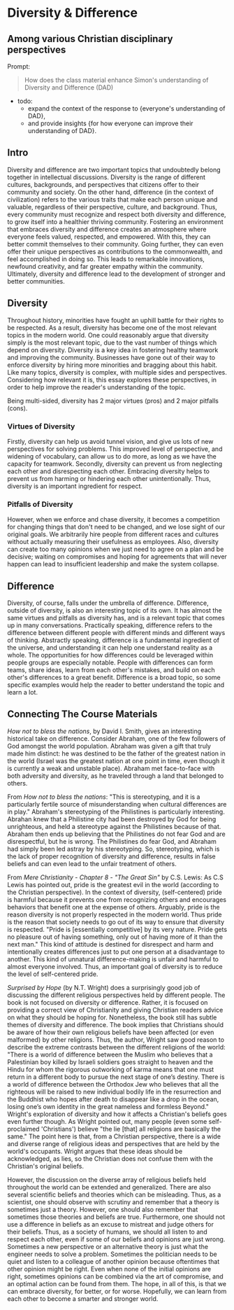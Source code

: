 
# Diversity & Difference
## Among various Christian disciplinary perspectives

Prompt:
> How does the class material enhance Simon's understanding of Diversity and Difference (DAD)
* todo:
  * expand the context of the response to {everyone's understanding of DAD},
  * and provide insights {for how everyone can improve their understanding of DAD}.


## Intro
Diversity and difference are two important topics that undoubtedly belong together in intellectual discussions. Diversity is the range of different cultures, backgrounds, and perspectives that citizens offer to their community and society. On the other hand, difference (in the context of civilization) refers to the various traits that make each person unique and valuable, regardless of their perspective, culture, and background. Thus, every community must recognize and respect both diversity and difference, to grow itself into a healthier thriving community. Fostering an environment that embraces diversity and difference creates an atmosphere where everyone feels valued, respected, and empowered. With this, they can better commit themselves to their community. Going further, they can even offer their unique perspectives as contributions to the commonwealth, and feel accomplished in doing so. This leads to remarkable innovations, newfound creativity, and far greater empathy within the community. Ultimately, diversity and difference lead to the development of stronger and better communities.


## Diversity
Throughout history, minorities have fought an uphill battle for their rights to be respected. As a result, diversity has become one of the most relevant topics in the modern world. One could reasonably argue that diversity simply is the most relevant topic, due to the vast number of things which depend on diversity. Diversity is a key idea in fostering healthy teamwork and improving the community. Businesses have gone out of their way to enforce diversity by hiring more minorities and bragging about this habit. Like many topics, diversity is complex, with multiple sides and perspectives. Considering how relevant it is, this essay explores these perspectives, in order to help improve the reader's understanding of the topic.

Being multi-sided, diversity has 2 major virtues (pros) and 2 major pitfalls (cons).

### Virtues of Diversity
Firstly, diversity can help us avoid tunnel vision, and give us lots of new perspectives for solving problems. This improved level of perspective, and widening of vocabulary, can allow us to do more, as long as we have the capacity for teamwork. Secondly, diversity can prevent us from neglecting each other and disrespecting each other. Embracing diversity helps to prevent us from harming or hindering each other unintentionally. Thus, diversity is an important ingredient for respect.

### Pitfalls of Diversity
However, when we enforce and chase diversity, it becomes a competition for changing things that don't need to be changed, and we lose sight of our original goals. We arbitrarily hire people from different races and cultures without actually measuring their usefulness as employees. Also, diversity can create too many opinions when we just need to agree on a plan and be decisive; waiting on compromises and hoping for agreements that will never happen can lead to insufficient leadership and make the system collapse.

## Difference
Diversity, of course, falls under the umbrella of difference. Difference, outside of diversity, is also an interesting topic of its own. It has almost the same virtues and pitfalls as diversity has, and is a relevant topic that comes up in many conversations. Practically speaking, difference refers to the difference between different people with different minds and different ways of thinking. Abstractly speaking, difference is a fundamental ingredient of the universe, and understanding it can help one understand reality as a whole. The opportunities for how differences could be leveraged within people groups are especially notable. People with differences can form teams, share ideas, learn from each other's mistakes, and build on each other's differences to a great benefit. Difference is a broad topic, so some specific examples would help the reader to better understand the topic and learn a lot.

## Connecting The Course Materials

*How not to bless the nations*, by David I. Smith, gives an interesting historical take on difference. Consider Abraham, one of the few followers of God amongst the world population. Abraham was given a gift that truly made him distinct: he was destined to be the father of the greatest nation in the world (Israel was the greatest nation at one point in time, even though it is currently a weak and unstable place). Abraham met face-to-face with both adversity and diversity, as he traveled through a land that belonged to others.

From *How not to bless the nations*:
  "This is stereotyping, and it is a particularly fertile source of misunderstanding when cultural differences are in play." Abraham's stereotyping of the Philistines is particularly interesting. Abrahan knew that a Philistine city had been destroyed by God for being unrighteous, and held a stereotype against the Philistines because of that. Abraham then ends up believing that the Philistines do not fear God and are disrespectful, but he is wrong. The Philistines do fear God, and Abraham had simply been led astray by his stereotyping. So, stereotyping, which is the lack of proper recognition of diversity and difference, results in false beliefs and can even lead to the unfair treatment of others.

From *Mere Christianity - Chapter 8 - "The Great Sin"* by C.S. Lewis:
  As C.S Lewis has pointed out, pride is the greatest evil in the world (according to the Christian perspective). In the context of diversity, (self-centered) pride is harmful because it prevents one from recognizing others and encourages behaviors that benefit one at the expense of others. Arguably, pride is the reason diversity is not properly respected in the modern world. Thus pride is the reason that society needs to go out of its way to ensure that diversity is respected. "Pride is [essentially competitive] by its very nature. Pride gets no pleasure out of having something, only out of having more of it than the next man." This kind of attitude is destined for disrespect and harm and intentionally creates differences just to put one person at a disadvantage to another. This kind of unnatural difference-making is unfair and harmful to almost everyone involved. Thus, an important goal of diversity is to reduce the level of self-centered pride.

*Surprised by Hope* (by N.T. Wright) does a surprisingly good job of discussing the different religious perspectives held by different people. The book is not focused on diversity or difference. Rather, it is focused on providing a correct view of Christianity and giving Christian readers advice on what they should be hoping for. Nonetheless, the book still has subtle themes of diversity and difference. The book implies that Christians should be aware of how their own religious beliefs have been affected (or even malformed) by other religions. Thus, the author, Wright saw good reason to describe the extreme contrasts between the different religions of the world: "There is a world of difference between the Muslim who believes that a Palestinian boy killed by Israeli soldiers goes straight to heaven and the Hindu for whom the rigorous outworking of karma means that one must return in a different body to pursue the next stage of one’s destiny. There is a world of difference between the Orthodox Jew who believes that all the righteous will be raised to new individual bodily life in the resurrection and the Buddhist who hopes after death to disappear like a drop in the ocean, losing one’s own identity in the great nameless and formless Beyond." Wright's exploration of diversity and how it affects a Christian's beliefs goes even further though. As Wright pointed out, many people (even some self-proclaimed 'Christians') believe "the lie [that] all religions are basically the same." The point here is that, from a Christian perspective, there is a wide and diverse range of religious ideas and perspectives that are held by the world's occupants. Wright argues that these ideas should be acknowledged, as lies, so the Christian does not confuse them with the Christian's original beliefs.

However, the discussion on the diverse array of religious beliefs held throughout the world can be extended and generalized. There are also several scientific beliefs and theories which can be misleading. Thus, as a scientist, one should observe with scrutiny and remember that a theory is sometimes just a theory. However, one should also remember that sometimes those theories and beliefs are true. Furthermore, one should not use a difference in beliefs as an excuse to mistreat and judge others for their beliefs. Thus, as a society of humans, we should all listen to and respect each other, even if some of our beliefs and opinions are just wrong. Sometimes a new perspective or an alternative theory is just what the engineer needs to solve a problem. Sometimes the politician needs to be quiet and listen to a colleague of another opinion because oftentimes that other opinion might be right. Even when none of the initial opinions are right, sometimes opinions can be combined via the art of compromise, and an optimal action can be found from them. The hope, in all of this, is that we can embrace diversity, for better, or for worse. Hopefully, we can learn from each other to become a smarter and stronger world.




